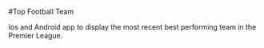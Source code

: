 #Top Football Team

Ios and Android app to display the most recent best performing team in the Premier League.
